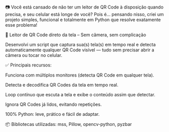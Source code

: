 📷 Você está cansado de não ter um leitor de QR Code à disposição quando precisa, e seu celular está longe de você?
Pois é... pensando nisso, criei um projeto simples, funcional e totalmente em Python que resolve exatamente esse problema!

🔧 Leitor de QR Code direto da tela – Sem câmera, sem complicação

Desenvolvi um script que captura sua(s) tela(s) em tempo real e detecta automaticamente qualquer QR Code visível — tudo sem precisar abrir a câmera ou tocar no celular.

✅ Principais recursos:

Funciona com múltiplos monitores (detecta QR Code em qualquer tela).

Detecta e decodifica QR Codes da tela em tempo real.

Loop contínuo que escuta a tela e exibe o conteúdo assim que detectar.

Ignora QR Codes já lidos, evitando repetições.

100% Python: leve, prático e fácil de adaptar.

📦 Bibliotecas utilizadas: mss, Pillow, opencv-python, pyzbar

